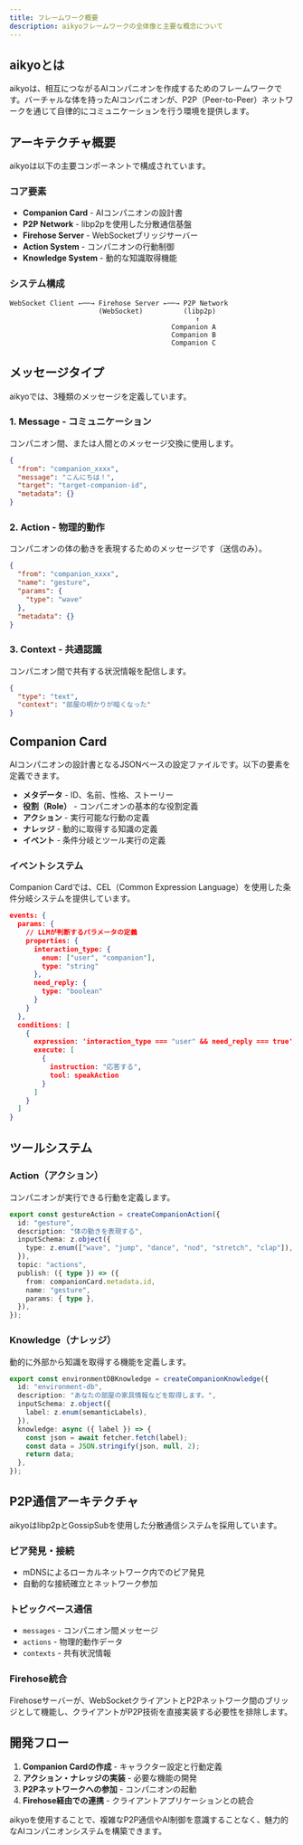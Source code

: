 ```yaml
---
title: フレームワーク概要
description: aikyoフレームワークの全体像と主要な概念について
---
```


## aikyoとは

aikyoは、相互につながるAIコンパニオンを作成するためのフレームワークです。バーチャルな体を持ったAIコンパニオンが、P2P（Peer-to-Peer）ネットワークを通じて自律的にコミュニケーションを行う環境を提供します。

## アーキテクチャ概要

aikyoは以下の主要コンポーネントで構成されています。

### コア要素

- **Companion Card** - AIコンパニオンの設計書
- **P2P Network** - libp2pを使用した分散通信基盤
- **Firehose Server** - WebSocketブリッジサーバー
- **Action System** - コンパニオンの行動制御
- **Knowledge System** - 動的な知識取得機能

### システム構成

```
WebSocket Client ←──→ Firehose Server ←──→ P2P Network
                      (WebSocket)          (libp2p)
                                              ↑
                                        Companion A
                                        Companion B
                                        Companion C
```

## メッセージタイプ

aikyoでは、3種類のメッセージを定義しています。

### 1. Message - コミュニケーション

コンパニオン間、または人間とのメッセージ交換に使用します。

```json
{
  "from": "companion_xxxx",
  "message": "こんにちは！",
  "target": "target-companion-id",
  "metadata": {}
}
```

### 2. Action - 物理的動作

コンパニオンの体の動きを表現するためのメッセージです（送信のみ）。

```json
{
  "from": "companion_xxxx",
  "name": "gesture",
  "params": {
    "type": "wave"
  },
  "metadata": {}
}
```

### 3. Context - 共通認識

コンパニオン間で共有する状況情報を配信します。

```json
{
  "type": "text",
  "context": "部屋の明かりが暗くなった"
}
```

## Companion Card

AIコンパニオンの設計書となるJSONベースの設定ファイルです。以下の要素を定義できます。

- **メタデータ** - ID、名前、性格、ストーリー
- **役割（Role）** - コンパニオンの基本的な役割定義
- **アクション** - 実行可能な行動の定義
- **ナレッジ** - 動的に取得する知識の定義
- **イベント** - 条件分岐とツール実行の定義

### イベントシステム

Companion Cardでは、CEL（Common Expression Language）を使用した条件分岐システムを提供しています。

```json
events: {
  params: {
    // LLMが判断するパラメータの定義
    properties: {
      interaction_type: {
        enum: ["user", "companion"],
        type: "string"
      },
      need_reply: {
        type: "boolean"
      }
    }
  },
  conditions: [
    {
      expression: 'interaction_type === "user" && need_reply === true',
      execute: [
        {
          instruction: "応答する",
          tool: speakAction
        }
      ]
    }
  ]
}
```

## ツールシステム

### Action（アクション）

コンパニオンが実行できる行動を定義します。

```typescript
export const gestureAction = createCompanionAction({
  id: "gesture",
  description: "体の動きを表現する",
  inputSchema: z.object({
    type: z.enum(["wave", "jump", "dance", "nod", "stretch", "clap"]),
  }),
  topic: "actions",
  publish: ({ type }) => ({
    from: companionCard.metadata.id,
    name: "gesture",
    params: { type },
  }),
});
```

### Knowledge（ナレッジ）

動的に外部から知識を取得する機能を定義します。

```typescript
export const environmentDBKnowledge = createCompanionKnowledge({
  id: "environment-db",
  description: "あなたの部屋の家具情報などを取得します。",
  inputSchema: z.object({
    label: z.enum(semanticLabels),
  }),
  knowledge: async ({ label }) => {
    const json = await fetcher.fetch(label);
    const data = JSON.stringify(json, null, 2);
    return data;
  },
});
```

## P2P通信アーキテクチャ

aikyoはlibp2pとGossipSubを使用した分散通信システムを採用しています。

### ピア発見・接続

- mDNSによるローカルネットワーク内でのピア発見
- 自動的な接続確立とネットワーク参加

### トピックベース通信

- `messages` - コンパニオン間メッセージ
- `actions` - 物理的動作データ
- `contexts` - 共有状況情報

### Firehose統合

Firehoseサーバーが、WebSocketクライアントとP2Pネットワーク間のブリッジとして機能し、クライアントがP2P技術を直接実装する必要性を排除します。

## 開発フロー

1. **Companion Cardの作成** - キャラクター設定と行動定義
2. **アクション・ナレッジの実装** - 必要な機能の開発
3. **P2Pネットワークへの参加** - コンパニオンの起動
4. **Firehose経由での連携** - クライアントアプリケーションとの統合

aikyoを使用することで、複雑なP2P通信やAI制御を意識することなく、魅力的なAIコンパニオンシステムを構築できます。
